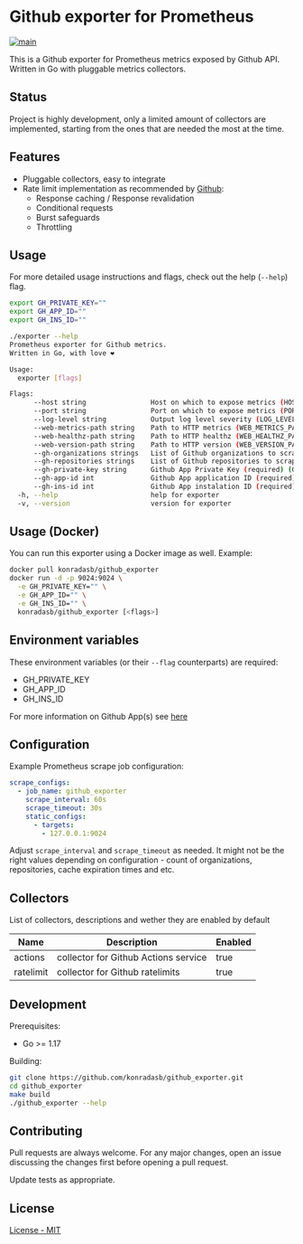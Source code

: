 
# Github exporter for Prometheus

[![main](https://github.com/konradasb/github_exporter/actions/workflows/main.yml/badge.svg?branch=master)](https://github.com/konradasb/github_exporter/actions/workflows/main.yml)

This is a Github exporter for Prometheus metrics exposed by Github API. Written in Go with pluggable metrics collectors.

## Status

Project is highly development, only a limited amount of collectors are implemented, starting from the ones that are needed the most at the time.

## Features

* Pluggable collectors, easy to integrate
* Rate limit implementation as recommended by [Github](https://docs.github.com/en/rest/guides/best-practices-for-integrators#dealing-with-rate-limits):
  * Response caching / Response revalidation
  * Conditional requests
  * Burst safeguards
  * Throttling

## Usage

For more detailed usage instructions and flags, check out the help (`--help`) flag.

```bash
export GH_PRIVATE_KEY=""
export GH_APP_ID=""
export GH_INS_ID=""

./exporter --help
Prometheus exporter for Github metrics.
Written in Go, with love ❤️

Usage:
  exporter [flags]

Flags:
      --host string                Host on which to expose metrics (HOST) (default "0.0.0.0")
      --port string                Port on which to expose metrics (PORT) (default "9042")
      --log-level string           Output log level severity (LOG_LEVEL) (default "debug")
      --web-metrics-path string    Path to HTTP metrics (WEB_METRICS_PATH) (default "/metrics")
      --web-healthz-path string    Path to HTTP healthz (WEB_HEALTHZ_PATH) (default "/healthz")
      --web-version-path string    Path to HTTP version (WEB_VERSION_PATH) (default "/version")
      --gh-organizations strings   List of Github organizations to scrape (GH_ORGANIZATIONS)
      --gh-repositories strings    List of Github repositories to scrape (GH_REPOSITORIES)
      --gh-private-key string      Github App Private Key (required) (GH_PRIVATE_KEY)
      --gh-app-id int              Github App application ID (required) (GH_APP_ID)
      --gh-ins-id int              Github App instalation ID (required) (GH_INS_ID)
  -h, --help                       help for exporter
  -v, --version                    version for exporter
```

## Usage (Docker)

You can run this exporter using a Docker image as well. Example:

```bash
docker pull konradasb/github_exporter
docker run -d -p 9024:9024 \
  -e GH_PRIVATE_KEY="" \
  -e GH_APP_ID="" \
  -e GH_INS_ID="" \
  konradasb/github_exporter [<flags>]
```

## Environment variables

These environment variables (or their `--flag` counterparts) are required:

* GH_PRIVATE_KEY
* GH_APP_ID
* GH_INS_ID

For more information on Github App(s) see [here](https://docs.github.com/en/developers/apps/building-github-apps)

## Configuration

Example Prometheus scrape job configuration:

```yaml
scrape_configs:
  - job_name: github_exporter
    scrape_interval: 60s
    scrape_timeout: 30s
    static_configs:
      - targets:
        - 127.0.0.1:9024
```

Adjust `scrape_interval` and `scrape_timeout` as needed. It might not be the right values depending on configuration - count of organizations, repositories, cache expiration times and etc.

## Collectors

List of collectors, descriptions and wether they are enabled by default

  Name    |             Description              | Enabled
----------|--------------------------------------|----------
actions   | collector for Github Actions service | true
ratelimit | collector for Github ratelimits      | true

## Development

Prerequisites:

* Go >= 1.17

Building:

```bash
git clone https://github.com/konradasb/github_exporter.git
cd github_exporter
make build
./github_exporter --help
```

## Contributing

Pull requests are always welcome. For any major changes, open an issue discussing the changes first before opening a pull request.

Update tests as appropriate.

## License

[License - MIT](https://choosealicense.com/licenses/mit/)

